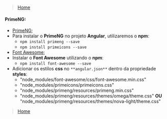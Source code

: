 > [Home](README.md)

#### PrimeNG:

* [PrimeNG](https://www.primefaces.org/primeng/#/);
* Para instalar o **PrimeNG** no projeto **Angular**, utilizaremos o **npm**:
  - `npm install primeng --save`
  - `npm install primeicons --save`
* [Font Awesome](https://fontawesome.com/);
* Instalar o **Font Awesome** utilizando o **npm**:
  - `npm install font-awesome --save`
* Adicionar os estilos **css** no `**angular.json**` dentro da propriedade **styles**:
  - "node_modules/font-awesome/css/font-awesome.min.css"
  - "node_modules/primeicons/primeicons.css"
  - "node_modules/primeng/resources/primeng.min.css"
  - "node_modules/primeng/resources/themes/omega/theme.css" **OU** "node_modules/primeng/resources/themes/nova-light/theme.css"
  

> [Home](README.md)